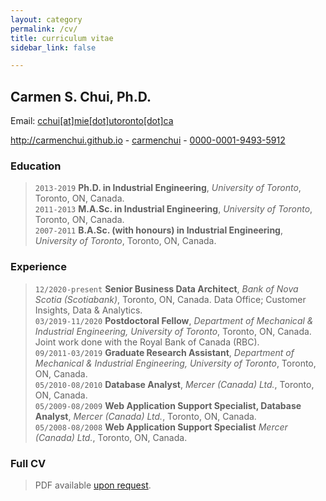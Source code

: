 ```yaml
---
layout: category
permalink: /cv/
title: curriculum vitae
sidebar_link: false

---
```


<!--
<body style="width:100%; height:100%; margin:0;">
<iframe src="https://docs.google.com/gview?url=http://carmenchui.github.io/files/cv_web.pdf&embedded=true" style="width:100%; height:100%;" frameborder="0"></iframe>
</body>

-->

## Carmen S. Chui, Ph.D.

Email: <a href="mailto:cchui[at]mie[dot]utoronto[dot]ca">cchui[at]mie[dot]utoronto[dot]ca</a>

<div id="webaddress">
  <a href="http://carmenchui.github.io"><i class="fas fa-home"></i> http://carmenchui.github.io</a> - 
  <a href="https://github.com/carmenchui"><i class="fab fa-github"></i> carmenchui</a> - 
  <a href="http://orcid.org/0000-0001-9493-5912"><i class="ai ai-orcid"></i> 0000-0001-9493-5912</a>
</div>

### Education

> `2013-2019`
**Ph.D. in Industrial Engineering**, *University of Toronto*, Toronto, ON, Canada.<br/>
> `2011-2013`
**M.A.Sc. in Industrial Engineering**, *University of Toronto*, Toronto, ON, Canada.<br/>
> `2007-2011`
**B.A.Sc. (with honours) in Industrial Engineering**, *University of Toronto*, Toronto, ON, Canada.

### Experience

> `12/2020-present`
**Senior Business Data Architect**, *Bank of Nova Scotia (Scotiabank)*, Toronto, ON, Canada.  Data Office; Customer Insights, Data & Analytics.<br/>
> `03/2019-11/2020`
**Postdoctoral Fellow**, *Department of Mechanical & Industrial Engineering, University of Toronto*, Toronto, ON, Canada.  Joint work done with the Royal Bank of Canada (RBC).<br/>
> `09/2011-03/2019`
**Graduate Research Assistant**, *Department of Mechanical & Industrial Engineering, University of Toronto*, Toronto, ON, Canada.<br/>
> `05/2010-08/2010`
**Database Analyst**, *Mercer (Canada) Ltd.*, Toronto, ON, Canada.<br/>
> `05/2009-08/2009`
**Web Application Support Specialist, Database Analyst**, *Mercer (Canada) Ltd.*, Toronto, ON, Canada.<br/>
> `05/2008-08/2008`
**Web Application Support Specialist** *Mercer (Canada) Ltd.*, Toronto, ON, Canada.

<!--
### Professional Development

> `06/2020`
**Applied Data Science with Python *Specialization)**, *University of Michigan* on Coursera, [Coursera Specialization ID#KCCBFVLRCF4Z](https://www.coursera.org/account/accomplishments/verify/KCCBFVLRCF4Z).
<ul><li>Introduction to Data Science in Python</li></ul><br/>
> `06/2020`
**Sequence Models**, *deeplearning.ai*, [Coursera Credential ID#KCCBFVLRCF4Z](https://www.coursera.org/account/accomplishments/verify/KCCBFVLRCF4Z).<br/>
> `06/2020`
**Convolutional Neural Networks**, *deeplearning.ai*, [Coursera Credential ID#KQ2MVZA695CD](https://www.coursera.org/account/accomplishments/verify/KQ2MVZA695CD).<br/>
> `06/2020`
**Structuring Machine Learning Projects**, *deeplearning.ai*, [Coursera Credential ID#VKTP2PQ7EPXK](https://www.coursera.org/account/accomplishments/verify/VKTP2PQ7EPXK).<br/>
> `06/2020`
**Improving Deep Neural Networks: Hyperparameter tuning, Regularization and Optimization**, *deeplearning.ai*, [Coursera Credential ID#FYXU2R2HJMN5](https://www.coursera.org/account/accomplishments/verify/FYXU2R2HJMN5).<br/>
> `07/2020`
**Motion Planning for Self-Driving Cars**, *University of Toronto*, [Coursera Credential ID#AJDTY8YTTFXZ](https://www.coursera.org/account/accomplishments/verify/AJDTY8YTTFXZ).<br/>
> `07/2020`
**Visual Perception for Self-Driving Cars**, *University of Toronto*, [Coursera Credential ID#DLT2ZAUWM2LU](https://www.coursera.org/account/accomplishments/verify/DLT2ZAUWM2LU).<br/>
> `07/2020`
**State Estimation and Localization for Self-Driving Cars**, *University of Toronto*, [Coursera Credential ID#B58ZCHFLEV5A](https://www.coursera.org/account/accomplishments/verify/B58ZCHFLEV5A).<br/>
> `07/2020`
**Introduction to Self-Driving Cars**, *University of Toronto*, [Coursera Credential ID#GA2KZG9AA33Z](https://www.coursera.org/account/accomplishments/verify/GA2KZG9AA33Z).<br/>


#### MOOC Specializations

> `07/2020`
**Self-Driving Cars (Specialization)**, *University of Toronto* on Coursera, [Coursera Specialization ID#XWZB9H8YRPM7](https://www.coursera.org/account/accomplishments/specialization/XWZB9H8YRPM7).<br/>
> `07/2020`
**Machine Learning (Specialization)**, *University of Washington* on Coursera, [Coursera Specialization ID#NRGZ96LVEP7B](https://www.coursera.org/account/accomplishments/specialization/NRGZ96LVEP7B).<br/>
> `07/2020`
**TensorFlow in Practice (Specialization)**, *deeplearning.ai* on Coursera, [Coursera Specialization ID#3WAE76Y9WYJ4](https://www.coursera.org/account/accomplishments/specialization/3WAE76Y9WYJ4).<br/>
> `06/2020`
**Deep Learning (Specialization)**, *deeplearning.ai* on Coursera, [Coursera Specialization ID#6EJ4ZS4FMZVC](https://www.coursera.org/account/accomplishments/specialization/6EJ4ZS4FMZVC).<br/>


#### MOOC Certificates

> `07/2020`
**Java Programming: Arrays, Lists, and Structured Data**, *Duke University*, [Coursera Credential ID#GVK79DTMZT4L](https://www.coursera.org/account/accomplishments/verify/GVK79DTMZT4L).<br/>
> `07/2020`
**Java Programming: Principles of Software Design**, *Duke University*, [Coursera Credential ID#H6NGXXCDWBKU](https://www.coursera.org/account/accomplishments/verify/H6NGXXCDWBKU).<br/>
> `07/2020`
**Java Programming: Arrays, Lists, and Structured Data**, *Duke University*, [Coursera Credential ID#GVK79DTMZT4L](https://www.coursera.org/account/accomplishments/verify/GVK79DTMZT4L).<br/>
> `07/2020`
**Java Programming: Solving Problems with Software**, *Duke University*, [Coursera Credential ID#GFRMR3WEU2MD](https://www.coursera.org/account/accomplishments/verify/GFRMR3WEU2MD).<br/>
> `07/2020`
**Programming Foundations with JavaScript, HTML and CSS**, *Duke University*, [Coursera Credential ID#8YSXQYEKLA2B](https://www.coursera.org/account/accomplishments/verify/8YSXQYEKLA2B).<br/>
> `06/2020`
**Neural Networks and Deep Learning**, *Google Cloud*, [Coursera Credential ID#5ECT8ZCZSW5B](https://www.coursera.org/account/accomplishments/verify/5ECT8ZCZSW5B).<br/>
> `06/2020`
**Getting Started with AWS Machine Learning**, *Amazon Web Services*, [Coursera Credential ID#TDQZYX5FMX5M](https://www.coursera.org/account/accomplishments/verify/TDQZYX5FMX5M).<br/>

#### Other
> `06/2018`
**[Prospective Professors in Training (PPIT) Program Certificate](http://gradstudies.engineering.utoronto.ca/research-degrees/prospective-professors-in-training/)**, *University of Toronto*.<br/>
> `09/2012`
**[Teaching Fundamentals (TF) Certificate](http://tatp.utoronto.ca/certificate-program/tf-certificate/)**, *University of Toronto*.<br/>
-->

### Full CV

> PDF available [upon request](mailto:cchui[at]mie[dot]utoronto[dot]ca).

<!--
> PDF available: [PDF](../files/cv_web.pdf).

### Mailing Address
> Carmen Chui, Ph.D.<br/>
> Department of Mechanical & Industrial Engineering<br/>
> 5 King’s College Road<br/>
> University of Toronto<br/>
> Toronto, Ontario M5S 3G8<br/>
> CANADA

-->
